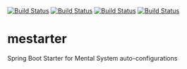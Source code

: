 [![Build Status](http://ci.teammental.com/job/mental-party/job/mestarter/job/master/badge/icon)](http://ci.teammental.com/job/mental-party/job/mestarter/job/master/)
[![Build Status](http://ci.teammental.com/buildStatus/icon?job=mental-party/mestarter/master)](http://ci.teammental.com/job/mental-party/job/mestarter/job/master/)
[![Build Status](http://ci.teammental.com/job/mental-party/mestarter/master/badge/icon)](http://ci.teammental.com/job/mental-party/mestarter/master)
[![Build Status](http://ci.teammental.com/buildStatus/icon?job=mental-party/mestarter/master)](http://ci.teammental.com/job/mental-party/mestarter/master)


# mestarter
Spring Boot Starter for Mental System auto-configurations


